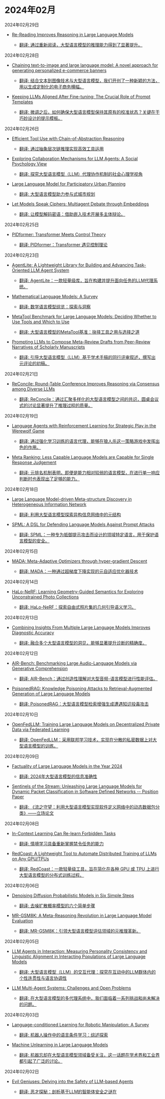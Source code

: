 # 2024年02月

2024年02月29日

- [Re-Reading Improves Reasoning in Large Language Models](2024年02月29日/Re-Reading_Improves_Reasoning_in_Large_Language_Models.md)

    - [翻译: 通过重新阅读，大型语言模型的推理能力得到了显著提升。](2024年02月29日/Re-Reading_Improves_Reasoning_in_Large_Language_Models.md)

2024年02月28日

- [Chaining text-to-image and large language model: A novel approach for generating personalized e-commerce banners](2024年02月28日/Chaining_text-to-image_and_large_language_model_A_novel_approach_for_generating_personalized_e-commerce_banners.md)

    - [翻译: 结合文本到图像技术与大型语言模型，我们开创了一种新颖的方法，用以生成定制化的电子商务横幅。](2024年02月28日/Chaining_text-to-image_and_large_language_model_A_novel_approach_for_generating_personalized_e-commerce_banners.md)

- [Keeping LLMs Aligned After Fine-tuning: The Crucial Role of Prompt Templates](2024年02月28日/Keeping_LLMs_Aligned_After_Fine-tuning_The_Crucial_Role_of_Prompt_Templates.md)

    - [翻译: 微调之后，如何确保大型语言模型保持其原有的校准状态？关键在于巧妙设计的提示模板。](2024年02月28日/Keeping_LLMs_Aligned_After_Fine-tuning_The_Crucial_Role_of_Prompt_Templates.md)

2024年02月26日

- [Efficient Tool Use with Chain-of-Abstraction Reasoning](2024年02月26日/Efficient_Tool_Use_with_Chain-of-Abstraction_Reasoning.md)

    - [翻译: 通过抽象层次链推理实现高效工具运用](2024年02月26日/Efficient_Tool_Use_with_Chain-of-Abstraction_Reasoning.md)

- [Exploring Collaboration Mechanisms for LLM Agents: A Social Psychology View](2024年02月26日/Exploring_Collaboration_Mechanisms_for_LLM_Agents_A_Social_Psychology_View.md)

    - [翻译: 探究大型语言模型（LLM）代理协作机制的社会心理学视角](2024年02月26日/Exploring_Collaboration_Mechanisms_for_LLM_Agents_A_Social_Psychology_View.md)

- [Large Language Model for Participatory Urban Planning](2024年02月26日/Large_Language_Model_for_Participatory_Urban_Planning.md)

    - [翻译: 大型语言模型助力参与式城市规划](2024年02月26日/Large_Language_Model_for_Participatory_Urban_Planning.md)

- [Let Models Speak Ciphers: Multiagent Debate through Embeddings](2024年02月26日/Let_Models_Speak_Ciphers_Multiagent_Debate_through_Embeddings.md)

    - [翻译: 让模型解码密语：借助嵌入技术开展多主体辩论。](2024年02月26日/Let_Models_Speak_Ciphers_Multiagent_Debate_through_Embeddings.md)

2024年02月25日

- [PIDformer: Transformer Meets Control Theory](2024年02月25日/PIDformer_Transformer_Meets_Control_Theory.md)

    - [翻译: PIDformer：Transformer 遇见控制理论](2024年02月25日/PIDformer_Transformer_Meets_Control_Theory.md)

2024年02月23日

- [AgentLite: A Lightweight Library for Building and Advancing Task-Oriented LLM Agent System](2024年02月23日/AgentLite_A_Lightweight_Library_for_Building_and_Advancing_Task-Oriented_LLM_Agent_System.md)

    - [翻译: AgentLite：一款轻量级库，旨在构建并提升面向任务的LLM代理系统。](2024年02月23日/AgentLite_A_Lightweight_Library_for_Building_and_Advancing_Task-Oriented_LLM_Agent_System.md)

- [Mathematical Language Models: A Survey](2024年02月23日/Mathematical_Language_Models_A_Survey.md)

    - [翻译: 数学语言模型综览：探索与洞察](2024年02月23日/Mathematical_Language_Models_A_Survey.md)

- [MetaTool Benchmark for Large Language Models: Deciding Whether to Use Tools and Which to Use](2024年02月23日/MetaTool_Benchmark_for_Large_Language_Models_Deciding_Whether_to_Use_Tools_and_Which_to_Use.md)

    - [翻译: 大型语言模型的MetaTool基准：抉择工具之用与选择之道](2024年02月23日/MetaTool_Benchmark_for_Large_Language_Models_Deciding_Whether_to_Use_Tools_and_Which_to_Use.md)

- [Prompting LLMs to Compose Meta-Review Drafts from Peer-Review Narratives of Scholarly Manuscripts](2024年02月23日/Prompting_LLMs_to_Compose_Meta-Review_Drafts_from_Peer-Review_Narratives_of_Scholarly_Manuscripts.md)

    - [翻译: 引导大型语言模型（LLM）基于学术手稿的同行评审叙述，撰写出元评论的初稿。](2024年02月23日/Prompting_LLMs_to_Compose_Meta-Review_Drafts_from_Peer-Review_Narratives_of_Scholarly_Manuscripts.md)

2024年02月21日

- [ReConcile: Round-Table Conference Improves Reasoning via Consensus among Diverse LLMs](2024年02月21日/ReConcile_Round-Table_Conference_Improves_Reasoning_via_Consensus_among_Diverse_LLMs.md)

    - [翻译: ReConcile：通过汇聚多样化的大型语言模型之间的共识，圆桌会议式的讨论显著提升了推理过程的质量。](2024年02月21日/ReConcile_Round-Table_Conference_Improves_Reasoning_via_Consensus_among_Diverse_LLMs.md)

2024年02月19日

- [Language Agents with Reinforcement Learning for Strategic Play in the Werewolf Game](2024年02月19日/Language_Agents_with_Reinforcement_Learning_for_Strategic_Play_in_the_Werewolf_Game.md)

    - [翻译: 通过强化学习训练的语言代理，能够在狼人杀这一策略游戏中发挥出色的作用。](2024年02月19日/Language_Agents_with_Reinforcement_Learning_for_Strategic_Play_in_the_Werewolf_Game.md)

- [Meta Ranking: Less Capable Language Models are Capable for Single Response Judgement](2024年02月19日/Meta_Ranking_Less_Capable_Language_Models_are_Capable_for_Single_Response_Judgement.md)

    - [翻译: 元排名机制表明，即便是能力相对较弱的语言模型，在进行单一响应判断时也表现出了足够的能力。](2024年02月19日/Meta_Ranking_Less_Capable_Language_Models_are_Capable_for_Single_Response_Judgement.md)

2024年02月18日

- [Large Language Model-driven Meta-structure Discovery in Heterogeneous Information Network](2024年02月18日/Large_Language_Model-driven_Meta-structure_Discovery_in_Heterogeneous_Information_Network.md)

    - [翻译: 利用大型语言模型探索异构信息网络中的元结构](2024年02月18日/Large_Language_Model-driven_Meta-structure_Discovery_in_Heterogeneous_Information_Network.md)

- [SPML: A DSL for Defending Language Models Against Prompt Attacks](2024年02月18日/SPML_A_DSL_for_Defending_Language_Models_Against_Prompt_Attacks.md)

    - [翻译: SPML：一种专为抵御提示攻击而设计的领域特定语言，用于保护语言模型的安全。](2024年02月18日/SPML_A_DSL_for_Defending_Language_Models_Against_Prompt_Attacks.md)

2024年02月15日

- [MADA: Meta-Adaptive Optimizers through hyper-gradient Descent](2024年02月15日/MADA_Meta-Adaptive_Optimizers_through_hyper-gradient_Descent.md)

    - [翻译: MADA：一种通过超梯度下降实现的元自适应优化器技术](2024年02月15日/MADA_Meta-Adaptive_Optimizers_through_hyper-gradient_Descent.md)

2024年02月14日

- [HaLo-NeRF: Learning Geometry-Guided Semantics for Exploring Unconstrained Photo Collections](2024年02月14日/HaLo-NeRF_Learning_Geometry-Guided_Semantics_for_Exploring_Unconstrained_Photo_Collections.md)

    - [翻译: HaLo-NeRF：探索自由式照片集的几何引导语义学习。](2024年02月14日/HaLo-NeRF_Learning_Geometry-Guided_Semantics_for_Exploring_Unconstrained_Photo_Collections.md)

2024年02月13日

- [Combining Insights From Multiple Large Language Models Improves Diagnostic Accuracy](2024年02月13日/Combining_Insights_From_Multiple_Large_Language_Models_Improves_Diagnostic_Accuracy.md)

    - [翻译: 融合多个大型语言模型的洞见，能够显著提升诊断的精确度。](2024年02月13日/Combining_Insights_From_Multiple_Large_Language_Models_Improves_Diagnostic_Accuracy.md)

2024年02月12日

- [AIR-Bench: Benchmarking Large Audio-Language Models via Generative Comprehension](2024年02月12日/AIR-Bench_Benchmarking_Large_Audio-Language_Models_via_Generative_Comprehension.md)

    - [翻译: AIR-Bench：通过创造性理解对大型音频-语言模型进行性能评估。](2024年02月12日/AIR-Bench_Benchmarking_Large_Audio-Language_Models_via_Generative_Comprehension.md)

- [PoisonedRAG: Knowledge Poisoning Attacks to Retrieval-Augmented Generation of Large Language Models](2024年02月12日/PoisonedRAG_Knowledge_Poisoning_Attacks_to_Retrieval-Augmented_Generation_of_Large_Language_Models.md)

    - [翻译: PoisonedRAG：大型语言模型检索增强生成遭遇知识投毒攻击](2024年02月12日/PoisonedRAG_Knowledge_Poisoning_Attacks_to_Retrieval-Augmented_Generation_of_Large_Language_Models.md)

2024年02月10日

- [OpenFedLLM: Training Large Language Models on Decentralized Private Data via Federated Learning](2024年02月10日/OpenFedLLM_Training_Large_Language_Models_on_Decentralized_Private_Data_via_Federated_Learning.md)

    - [翻译: OpenFedLLM：采用联邦学习技术，实现在分散的私密数据上对大型语言模型的训练。](2024年02月10日/OpenFedLLM_Training_Large_Language_Models_on_Decentralized_Private_Data_via_Federated_Learning.md)

2024年02月09日

- [Factuality of Large Language Models in the Year 2024](2024年02月09日/Factuality_of_Large_Language_Models_in_the_Year_2024.md)

    - [翻译: 2024年大型语言模型的信息准确性](2024年02月09日/Factuality_of_Large_Language_Models_in_the_Year_2024.md)

- [Sentinels of the Stream: Unleashing Large Language Models for Dynamic Packet Classification in Software Defined Networks -- Position Paper](2024年02月09日/Sentinels_of_the_Stream_Unleashing_Large_Language_Models_for_Dynamic_Packet_Classification_in_Software_Defined_Networks_--_Position_Paper.md)

    - [翻译: 《流之守望：利用大型语言模型实现软件定义网络中的动态数据包分类》——立场论文](2024年02月09日/Sentinels_of_the_Stream_Unleashing_Large_Language_Models_for_Dynamic_Packet_Classification_in_Software_Defined_Networks_--_Position_Paper.md)

2024年02月08日

- [In-Context Learning Can Re-learn Forbidden Tasks](2024年02月08日/In-Context_Learning_Can_Re-learn_Forbidden_Tasks.md)

    - [翻译: 情境学习具备重新掌握禁令任务的能力](2024年02月08日/In-Context_Learning_Can_Re-learn_Forbidden_Tasks.md)

- [RedCoast: A Lightweight Tool to Automate Distributed Training of LLMs on Any GPU/TPUs](2024年02月08日/RedCoast_A_Lightweight_Tool_to_Automate_Distributed_Training_of_LLMs_on_Any_GPUTPUs.md)

    - [翻译: RedCoast：一款轻量级工具，旨在简化在各种 GPU 或 TPU 上进行大型语言模型的分布式训练过程。](2024年02月08日/RedCoast_A_Lightweight_Tool_to_Automate_Distributed_Training_of_LLMs_on_Any_GPUTPUs.md)

2024年02月06日

- [Denoising Diffusion Probabilistic Models in Six Simple Steps](2024年02月06日/Denoising_Diffusion_Probabilistic_Models_in_Six_Simple_Steps.md)

    - [翻译: 去噪扩散概率模型的六个简单步骤](2024年02月06日/Denoising_Diffusion_Probabilistic_Models_in_Six_Simple_Steps.md)

- [MR-GSM8K: A Meta-Reasoning Revolution in Large Language Model Evaluation](2024年02月06日/MR-GSM8K_A_Meta-Reasoning_Revolution_in_Large_Language_Model_Evaluation.md)

    - [翻译: MR-GSM8K：引领大型语言模型评估领域的元推理革新。](2024年02月06日/MR-GSM8K_A_Meta-Reasoning_Revolution_in_Large_Language_Model_Evaluation.md)

2024年02月05日

- [LLM Agents in Interaction: Measuring Personality Consistency and Linguistic Alignment in Interacting Populations of Large Language Models](2024年02月05日/LLM_Agents_in_Interaction_Measuring_Personality_Consistency_and_Linguistic_Alignment_in_Interacting_Populations_of_Large_Language_Models.md)

    - [翻译: 大型语言模型（LLM）的交互代理：探究在互动中的LLM群体内的个性连贯性与语言协调性](2024年02月05日/LLM_Agents_in_Interaction_Measuring_Personality_Consistency_and_Linguistic_Alignment_in_Interacting_Populations_of_Large_Language_Models.md)

- [LLM Multi-Agent Systems: Challenges and Open Problems](2024年02月05日/LLM_Multi-Agent_Systems_Challenges_and_Open_Problems.md)

    - [翻译: 在大型语言模型的多代理系统中，我们面临着一系列挑战和尚未解决的问题。](2024年02月05日/LLM_Multi-Agent_Systems_Challenges_and_Open_Problems.md)

2024年02月03日

- [Language-conditioned Learning for Robotic Manipulation: A Survey](2024年02月03日/Language-conditioned_Learning_for_Robotic_Manipulation_A_Survey.md)

    - [翻译: 机器人操作中的语言条件学习：综述探索](2024年02月03日/Language-conditioned_Learning_for_Robotic_Manipulation_A_Survey.md)

- [Machine Unlearning in Large Language Models](2024年02月03日/Machine_Unlearning_in_Large_Language_Models.md)

    - [翻译: 机器忘却在大型语言模型领域备受关注，这一话题在学术界和工业界都引起了广泛的讨论。](2024年02月03日/Machine_Unlearning_in_Large_Language_Models.md)

2024年02月02日

- [Evil Geniuses: Delving into the Safety of LLM-based Agents](2024年02月02日/Evil_Geniuses_Delving_into_the_Safety_of_LLM-based_Agents.md)

    - [翻译: 恶才探秘：剖析基于LLM的智能体安全之谜在](2024年02月02日/Evil_Geniuses_Delving_into_the_Safety_of_LLM-based_Agents.md)